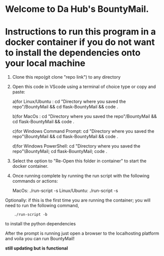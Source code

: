 # Welcome to Da Hub's BountyMail.


# Instructions to run this program in a docker container if you do not want to install the dependencies onto your local machine

1. Clone this repo(git clone "repo link") to any directory

2. Open this code in VScode using a terminal of choice type or copy and paste:

	a)for Linux/Ubuntu : cd "Directory where you saved the repo"/BountyMail && cd flask-BountyMail && code .
	
	b)for MacOs : cd "Directory where you saved the repo"/BountyMail && cd flask-BountyMail && code .

 	c)for Windows Command Prompt: cd "Directory where you saved the repo"\BountyMail && cd flask-BountyMail && code .

	d)for Windows PowerShell: cd "Directory where you saved the repo"\BountyMail; cd flask-BountyMail; code .

3. Select the option to "Re-Open this folder in container" to start the docker container.

4. Once running complete by running the run script with the following commands or actions:

	MacOs: ./run-script -s
	Linux/Ubuntu: ./run-script -s

Optionally: if this is the first time you are running the container; you will need to run the following command,
		
		./run-script -b

to install the python dependencies


After the prompt is running just open a browser to the localhosting platform and voila you can run BountyMail!


__still updating but is functional__


